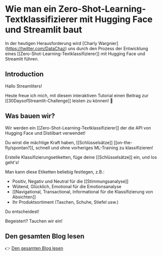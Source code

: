 # Wie man ein Zero-Shot-Learning-Textklassifizierer mit Hugging Face und Streamlit baut

In der heutigen Herausforderung wird [Charly Wargnier] (https://twitter.com/DataChaz) uns durch den Prozess der Entwicklung eines [[Zero-Shot-Learning-Textklassifizierer]] mit Hugging Face und Streamlit führen.

## Introduction

Hallo Streamliters!

Heute freue ich mich, mit diesem interaktiven Tutorial einen Beitrag zur [[30DaysofStreamlit-Challenge]] leisten zu können! 🎈

## Was bauen wir?

Wir werden ein [[Zero-Shot-Learning-Textklassifizierer]] der die API von Hugging Face und Distilbart verwendet!

Du wirst die mächtige Kraft haben, [[Schlüsselsätze]] [[on-the-fly/spontan?]], schnell und ohne vorheriges ML-Training zu klassifizieren!

Erstelle Klassifizierungsetiketten, füge deine [[Schlüsselsätze]] ein, und los geht's!

Man kann diese Etiketten beliebig festlegen, z.B.:

- Positiv, Negativ und Neutral für die [[Stimmungsanalyse]]
- Wütend, Glücklich, Emotional für die Emotionsanalyse
- [[Navigational, Transactional, Informational für die Klassifizierung von Absichten]]
- Ihr Produktsortiment (Taschen, Schuhe, Stiefel usw.)

Du entscheidest!

Begeistert? Tauchen wir ein! 

## Den gesamten Blog lesen
👉 [Den gesamten Blog lesen](https://www.charlywargnier.com/post/how-to-create-a-zero-shot-learning-text-classifier-using-hugging-face-and-streamlit)

